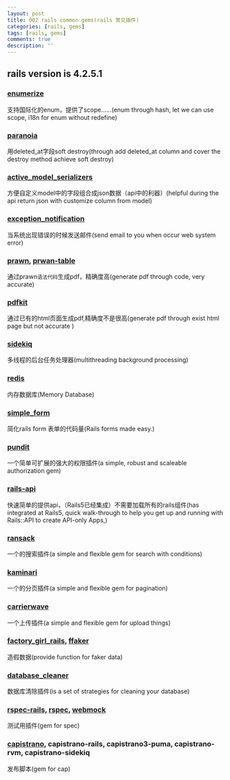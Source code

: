 ```yaml
---
layout: post
title: 002 rails common gems(rails 常见插件)
categories: [rails, gems]
tags: [rails, gems]
comments: true
description: ''
---
```


## rails version is 4.2.5.1

### [enumerize](https://github.com/brainspec/enumerize)
支持国际化的enum，提供了scope......(enum through hash, let we can use scope, i18n for enum without redefine)

### [paranoia](https://github.com/rubysherpas/paranoia)
用deleted_at字段soft destroy(through add deleted_at column and cover the destroy method achieve soft destroy)

### [active_model_serializers](https://github.com/rails-api/active_model_serializers)
方便自定义model中的字段组合成json数据（api中的利器）(helpful during the api return json with customize column from model)

### [exception_notification](https://github.com/rails/exception_notification)
当系统出现错误的时候发送邮件(send email to you when occur web system error)


### [prawn](https://github.com/prawnpdf/prawn), [prwan-table](https://github.com/prawnpdf/prawn-table)
通过prawn`语法代码`生成pdf，精确度高(generate pdf through code, very accurate)

### [pdfkit](https://github.com/devongovett/pdfkit)
通过已有的html页面生成pdf,精确度不是很高(generate pdf through exist html page but not accurate )

### [sidekiq](https://github.com/mperham/sidekiq)
多线程的后台任务处理器(multithreading background processing)

### [redis](https://github.com/antirez/redis)
内存数据库(Memory Database)

### [simple_form](https://github.com/plataformatec/simple_form)
简化rails form 表单的代码量(Rails forms made easy.)

### [pundit](https://github.com/elabs/pundit)
一个简单可扩展的强大的权限插件(a simple, robust and scaleable authorization gem)

### [rails-api](https://github.com/rails-api/rails-api)
快速简单的提供api，（Rails5已经集成）不需要加载所有的rails组件(has integrated at Rails5, quick walk-through to help you get up and running with Rails::API to create API-only Apps,)

### [ransack](https://github.com/activerecord-hackery/ransack)
一个的搜索插件(a simple and flexible gem for search with conditions)

### [kaminari](https://github.com/amatsuda/kaminari)
一个的分页插件(a simple and flexible gem for pagination)

### [carrierwave](https://github.com/carrierwaveuploader/carrierwave)
一个上传插件(a simple and flexible gem for upload things)

### [factory_girl_rails](https://github.com/thoughtbot/factory_girl_rails), [ffaker](https://github.com/ffaker/ffaker)
造假数据(provide function for faker data)

### [database_cleaner](https://github.com/DatabaseCleaner/database_cleaner)
数据库清除插件(is a set of strategies for cleaning your database)

### [rspec-rails](https://github.com/rspec/rspec-rails), [rspec](https://github.com/rspec/rspec), [webmock](https://github.com/bblimke/webmock)
测试用插件(gem for spec)

### [capistrano](https://github.com/capistrano/capistrano), capistrano-rails, capistrano3-puma, capistrano-rvm, capistrano-sidekiq
发布脚本(gem for cap)
